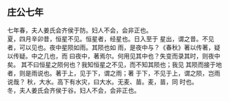 ## 庄公七年

七年春，夫人姜氏会齐侯于防。妇人不会，会非正也。  
夏，四月辛卯昔，恒星不见。恒星者，经星也。日入至于
星出，谓之昔。不见者，可以见也。夜中星陨如雨。其陨也如
雨，是夜中与？《春秋》著以传著，疑以传疑。中之几也，而
曰夜中，著焉尔。何用见其中也？失变而录其时，则夜中矣。
其不曰恒星之陨何也？我知恒星之不见，而不知其陨也；我见
其陨而接于地者，则是雨说也。著于上，见于下，谓之雨；著
于下，不见于上，谓之陨，岂雨说哉？
秋，大水。高下有水灾，曰大水。无麦、苗。麦，苗，同
时也。  
冬，夫人姜氏会齐侯于谷。妇人不会，会非正也。  

